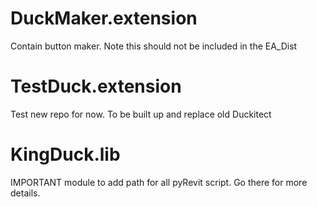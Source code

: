 # DuckMaker.extension
Contain button maker. Note this should not be included in the EA_Dist


# TestDuck.extension
Test new repo for now. To be built up and replace old Duckitect


# KingDuck.lib
IMPORTANT module to add path for all pyRevit script. Go there for more details.
